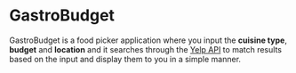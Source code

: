 # GastroBudget
GastroBudget is a food picker application where you input the **cuisine type**, **budget** and **location** and it searches through the [Yelp API](https://www.yelp.com/developers) to match results based on the input and display them to you in a simple manner.
